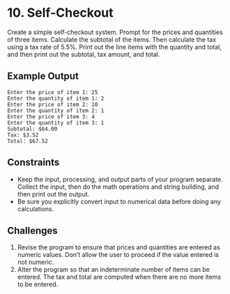 # 10. Self-Checkout

Create a simple self-checkout system. Prompt for the prices and quantities of three items. Calculate the subtotal of the items. Then calculate the tax using a tax rate of 5.5%. Print out the line items with the quantity and total, and then print out the subtotal, tax amount, and total.

## Example Output

    Enter the price of item 1: 25
    Enter the quantity of item 1: 2
    Enter the price of item 2: 10
    Enter the quantity of item 2: 1
    Enter the price of item 3: 4
    Enter the quantity of item 3: 1
    Subtotal: $64.00
    Tax: $3.52
    Total: $67.52

## Constraints

* Keep the input, processing, and output parts of your program separate. Collect the input, then do the math operations and string building, and then print out the output.
* Be sure you explicitly convert input to numerical data before doing any calculations.

## Challenges

1. Revise the program to ensure that prices and quantities are entered as numeric values. Don’t allow the user to proceed if the value entered is not numeric.
2. Alter the program so that an indeterminate number of items can be entered. The tax and total are computed when there are no more items to be entered.